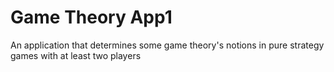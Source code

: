 # Game Theory App1
 An application that determines some game theory's notions in pure strategy games with at least two players
